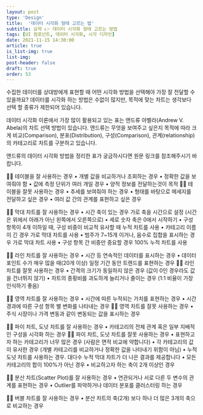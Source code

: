 ```yaml
---
layout: post
type: 'Design'
title:  '데이터 시각화 형태 고르는 법'
subtitle: 요약 👉 데이터 시각화 형태 고르는 방법
tags: [UI 컴포넌트, 데이터 시각화, 시각 디자인]
date: 2021-11-15 14:30:00
article: true
is_list-img: true
list-img: 
post-header: false
draft: true
order: 53
---
```


수집한 데이터를 상대방에게 표현할 때 어떤 시각화 방법을 선택해야 가장 잘 전달할 수 있을까요? 데이터를 시각화 하는 방법은 수없이 많지만, 목적에 맞는 차트는 생각보다 선택 할 종류가 제한되어 있습니다.

데이터 시각화 이론에서 가장 많이 활용되고 있는 표는 앤드류 아벨라(Andrew V. Abela)의 차트 선택 방법이 있습니다. 앤드류는 무엇을 보여주고 싶은지 목적에 따라 크게 비교(Comparison), 분포(Distribution), 구성(Comparison), 관계(relationship)의 카테고리로 차트를 구분하고 있습니다.

앤드류의 데이터 시각화 방법을 정리한 표가 궁금하시다면 원문 링크를 참조해주시기 바랍니다.

🙆‍♀️  테이블을 잘 사용하는 경우
• 개별 값을 비교하거나 조회하는 경우
• 정확한 값을 보여줘야 함
• 값에 측정 단위가 여러 개일 경우
• 양적 정보를 전달하는것이 목적
🙅‍♀️  테이블을 잘못 사용하는 경우
• 추세를 보여줘야 하는 경우
• 형태를 바탕으로 메세지를 전달하고 싶은 경우
• 여러 값 간의 관계를 표현하고 싶은 경우

🙆‍♀️  막대 차트를 잘 사용하는 경우
• 시간 축이 있는 경우 가로 축을 시간으로 설정 (시간은 위에서 아래가 아닌 왼쪽에서 오른쪽으로)
• 세로 숫자 축은 0에서 시작하기
• 구성 항목이 4개 이하일 때, 구성 비중이 비교적 유사할 때 누적 차트를 사용
• 카테고리 이름이 긴 경우 가로 막대 차트를 사용
• 범주가 7~15개 이거나, 음수로 집합을 표시하는 경우 가로 막대 차트 사용
• 구성 항목 간 비중만 중요할 경우 100% 누적 차트를 사용

🙆‍♀️  라인 차트를 잘 사용하는 경우
• 시간 등 연속적인 데이터를 표시하는 경우
• 데이터 포인트 수가 매우 많을 때(20개 이상) 일정 기간 동안 트렌드를 표현하는 경우
🙅‍♀️  라인 차트를 잘못 사용하는 경우
• 간격의 크기가 동일하지 않은 경우 (값이 0인 경우라도 값을 건너뛰지 않기)
• 차트의 종횡비를 과도하게 늘리거나 줄이는 경우 (1:1 비율이 가장 인식하기 좋음)

🙆‍♀️  영역 차트를 잘 사용하는 경우
• 시간에 따른 누적되는 가치를 표현하는 경우
• 시간 경과에 따른 구성 항목 별 변화를 나타내는 경우
🙅‍♀️  영역 차트를 잘못 사용하는 경우
• 주식 시장이나 가격 변동과 같이 변동되는 값을 표시하는 경우

🙆‍♀️  파이 차트, 도넛 차트를 잘 사용하는 경우
• 카테고리의 전체 관계 혹은 일부 지배적인 구성을 시각화 하는 경우
🙅‍♀️  파이 차트, 도넛 차트를 잘못 사용하는 경우
• 표현하고자 하는 카테고리가 너무 많은 경우 (사람은 면적 비교에 약합니다)
• 각 카테고리의 값이 유사한 경우 (개별 카테고리를 비교하거나 정확한 값을 나타내기 위함이 아님)
• 누적 도넛 차트를 사용하는 경우. 대다수 누적 막대 차트가 더 나은 결과를 제공합니다
• 모든 카테고리의 합이 100%가 아닌 경우
• 비교하고자 하는 축이 2개 이상인 경우

🙆‍♀️  분산 차트(Scatter Plot)를 잘 사용하는 경우
• 연관되거나 서로 다른 두 변수의 관계를 표현하는 경우
• Outlier를 파악하거나 데이터 분포를 클러스터링 하는 경우

🙆‍♀️  버블 차트를 잘 사용하는 경우
• 분산 차트의 축(2개) 보다 하나 더 많은 3개의 축으로 비교하는 경우